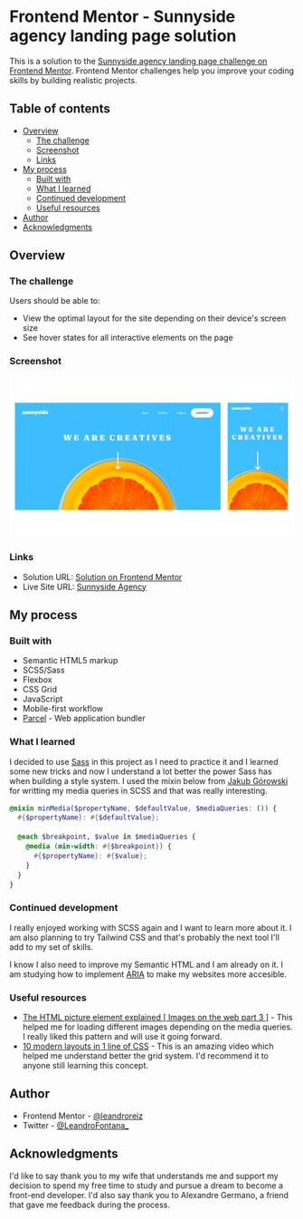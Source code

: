# Frontend Mentor - Sunnyside agency landing page solution

This is a solution to the [Sunnyside agency landing page challenge on Frontend Mentor](https://www.frontendmentor.io/challenges/sunnyside-agency-landing-page-7yVs3B6ef). Frontend Mentor challenges help you improve your coding skills by building realistic projects.

## Table of contents

- [Overview](#overview)
  - [The challenge](#the-challenge)
  - [Screenshot](#screenshot)
  - [Links](#links)
- [My process](#my-process)
  - [Built with](#built-with)
  - [What I learned](#what-i-learned)
  - [Continued development](#continued-development)
  - [Useful resources](#useful-resources)
- [Author](#author)
- [Acknowledgments](#acknowledgments)

## Overview

### The challenge

Users should be able to:

- View the optimal layout for the site depending on their device's screen size
- See hover states for all interactive elements on the page

### Screenshot

![Desktop (1440px) - Mobile (375px)](./images/screenshot.webp)

### Links

- Solution URL: [Solution on Frontend Mentor](https://www.frontendmentor.io/solutions/responsive-landing-page-using-sass-grid-and-flexbox-Bypgc4PHq)
- Live Site URL: [Sunnyside Agency](https://sunnyside-leandro.netlify.app/)

## My process

### Built with

- Semantic HTML5 markup
- SCSS/Sass
- Flexbox
- CSS Grid
- JavaScript
- Mobile-first workflow
- [Parcel](https://parceljs.org/) - Web application bundler

### What I learned

I decided to use [Sass](https://sass-lang.com/) in this project as I need to practice it and I learned some new tricks and now I understand a lot better the power Sass has when building a style system. I used the mixin below from [Jakub Górowski](https://levelup.gitconnected.com/the-easier-way-to-write-media-queries-with-scss-mixin-c7c956150551) for writting my media queries in SCSS and that was really interesting.

```scss
@mixin minMedia($propertyName, $defaultValue, $mediaQueries: ()) {
  #{$propertyName}: #{$defaultValue};

  @each $breakpoint, $value in $mediaQueries {
    @media (min-width: #{$breakpoint}) {
      #{$propertyName}: #{$value};
    }
  }
}
```

### Continued development

I really enjoyed working with SCSS again and I want to learn more about it. I am also planning to try Tailwind CSS and that's probably the next tool I'll add to my set of skills.

I know I also need to improve my Semantic HTML and I am already on it. I am studying how to implement [ARIA](https://developer.mozilla.org/en-US/docs/Web/Accessibility/ARIA) to make my websites more accesible.

### Useful resources

- [The HTML picture element explained [ Images on the web part 3 ]](https://youtu.be/Rik3gHT24AM) - This helped me for loading different images depending on the media queries. I really liked this pattern and will use it going forward.
- [10 modern layouts in 1 line of CSS](https://youtu.be/qm0IfG1GyZU) - This is an amazing video which helped me understand better the grid system. I'd recommend it to anyone still learning this concept.

## Author

- Frontend Mentor - [@leandroreiz](https://www.frontendmentor.io/profile/leandroreiz)
- Twitter - [@LeandroFontana\_](https://twitter.com/LeandroFontana_)

## Acknowledgments

I'd like to say thank you to my wife that understands me and support my decision to spend my free time to study and pursue a dream to become a front-end developer. I'd also say thank you to Alexandre Germano, a friend that gave me feedback during the process.
